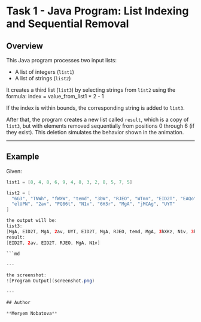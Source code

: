 # Task 1 - Java Program: List Indexing and Sequential Removal

## Overview

This Java program processes two input lists:
- A list of integers (`list1`)
- A list of strings (`list2`)

It creates a third list (`list3`) by selecting strings from `list2` using the formula:
index = value_from_list1 * 2 - 1

If the index is within bounds, the corresponding string is added to `list3`.

After that, the program creates a new list called `result`, which is a copy of `list3`, but with elements removed sequentially from positions 0 through 6 (if they exist). This deletion simulates the behavior shown in the animation.

---

## Example

Given:
```java
list1 = [8, 4, 8, 6, 9, 4, 8, 3, 2, 8, 5, 7, 5]

list2 = [
  "6G3", "TNWh", "fWXW", "temd", "3bW", "RJEO", "WTmn", "EID2T", "EAQo", "3hXKz",
  "elUPN", "2av", "PQ86t", "N1v", "6H3r", "MgA", "jMCAg", "UYT"
]

the output will be:
list3:
[MgA, EID2T, MgA, 2av, UYT, EID2T, MgA, RJEO, temd, MgA, 3hXKz, N1v, 3hXKz]
result:
[EID2T, 2av, EID2T, RJEO, MgA, N1v]

```md

---

the screenshot:
![Program Output](screenshot.png)

---

## Author

**Meryem Nobatova**
